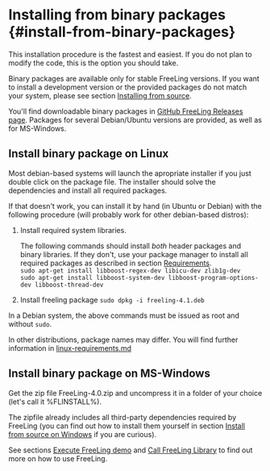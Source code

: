 # Installing from binary packages {#install-from-binary-packages}

This installation procedure is the fastest and easiest. If you do not plan to modify the code, this is the option you should take.

Binary packages are available only for stable FreeLing versions. If you want to install a development version or the provided packages do not match your system, please see section [Installing from source](installation-source.md).

You'll find downloadable binary packages in [GitHub FreeLing Releases page](https://github.com/TALP-UPC/FreeLing/releases).
Packages for several Debian/Ubuntu versions are provided, as well as for MS-Windows.

## Install binary package on Linux

Most debian-based systems will launch the apropriate installer if you just double click on the package file. The installer should solve the dependencies and install all required packages.

If that doesn't work, you can install it by hand (in Ubuntu or Debian) with the following procedure (will probably work for other debian-based distros):

1.  Install required system libraries.
  
    The following commands should install *both* header packages and binary libraries. If they don't, use your package manager to install all required packages as described in section [Requirements](#orientative-package-names).    
    `sudo apt-get install libboost-regex-dev libicu-dev zlib1g-dev`    
    `sudo apt-get install libboost-system-dev libboost-program-options-dev libboost-thread-dev`

2.   Install freeling package
    `sudo dpkg -i freeling-4.1.deb`
  
In a Debian system, the above commands must be issued as root and without `sudo`.
  
In other distributions, package names may differ.  You will  find further information in [linux-requirements.md](installation.md#install-from-github-repositories)
        
  
## Install binary package on MS-Windows

Get the zip file FreeLing-4.0.zip and uncompress it in a folder of your choice (let's call it %FLINSTALL%).

The zipfile already includes all third-party dependencies required by FreeLing (you can find out how to install them yourself in section [Install from source on Windows](installation-windows.md) if you are curious).

See sections [Execute FreeLing demo](#execute-analyzer) and [Call FreeLing Library](#call-library) to find out more on how to use FreeLing.


